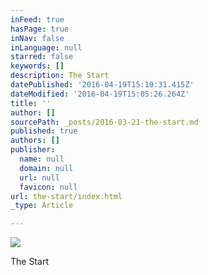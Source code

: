 ```yaml
---
inFeed: true
hasPage: true
inNav: false
inLanguage: null
starred: false
keywords: []
description: The Start
datePublished: '2016-04-19T15:10:31.415Z'
dateModified: '2016-04-19T15:05:26.264Z'
title: ''
author: []
sourcePath: _posts/2016-03-21-the-start.md
published: true
authors: []
publisher:
  name: null
  domain: null
  url: null
  favicon: null
url: the-start/index.html
_type: Article

---
```

![](https://the-grid-user-content.s3-us-west-2.amazonaws.com/2b72af57-8a29-4393-b59a-59bd2ece0d14.jpg)

The Start
